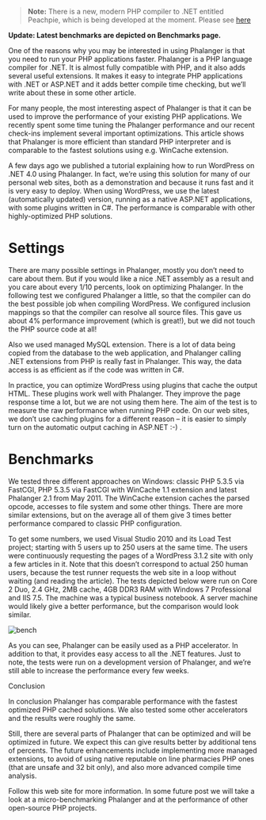 > **Note:** There is a new, modern PHP compiler to .NET entitled Peachpie, which is being developed at the moment. Please see [here](www.github.com/iolevel/peachpie)

**Update: Latest benchmarks are depicted on Benchmarks page.**

One of the reasons why you may be interested in using Phalanger is that you need to run your PHP applications faster. Phalanger is a PHP language compiler for .NET. It is almost fully compatible with PHP, and it also adds several useful extensions. It makes it easy to integrate PHP applications with .NET or ASP.NET and it adds better compile time checking, but we’ll write about these in some other article.

For many people, the most interesting aspect of Phalanger is that it can be used to improve the performance of your existing PHP applications. We recently spent some time tuning the Phalanger performance and our recent check-ins implement several important optimizations. This article shows that Phalanger is more efficient than standard PHP interpreter and is comparable to the fastest solutions using e.g. WinCache extension.

A few days ago we published a tutorial explaining how to run WordPress on .NET 4.0 using Phalanger. In fact, we’re using this solution for many of our personal web sites, both as a demonstration and because it runs fast and it is very easy to deploy. When using WordPress, we use the latest (automatically updated) version, running as a native ASP.NET applications, with some plugins written in C#. The performance is comparable with other highly-optimized PHP solutions.

# Settings

There are many possible settings in Phalanger, mostly you don’t need to care about them. But if you would like a nice .NET assembly as a result and you care about every 1/10 percents, look on optimizing Phalanger. In the following test we configured Phalanger a little, so that the compiler can do the best possible job when compiling WordPress. We configured inclusion mappings so that the compiler can resolve all source files. This gave us about 4% performance improvement (which is great!), but we did not touch the PHP source code at all!

Also we used managed MySQL extension. There is a lot of data being copied from the database to the web application, and Phalanger calling .NET extensions from PHP is really fast in Phalanger. This way, the data access is as efficient as if the code was written in C#.

In practice, you can optimize WordPress using plugins that cache the output HTML. These plugins work well with Phalanger. They improve the page response time a lot, but we are not using them here. The aim of the test is to measure the raw performance when running PHP code. On our web sites, we don’t use caching plugins for a different reason – it is easier to simply turn on the automatic output caching in ASP.NET :-) .

# Benchmarks

We tested three different approaches on Windows: classic PHP 5.3.5 via FastCGI, PHP 5.3.5 via FastCGI with WinCache 1.1 extension and latest Phalanger 2.1 from May 2011. The WinCache extension caches the parsed opcode, accesses to file system and some other things. There are more similar extensions, but on the average all of them give 3 times better performance compared to classic PHP configuration.

To get some numbers, we used Visual Studio 2010 and its Load Test project; starting with 5 users up to 250 users at the same time. The users were continuously requesting the pages of a WordPress 3.1.2 site with only a few articles in it. Note that this doesn’t correspond to actual 250 human users, because the test runner requests the web site in a loop without waiting (and reading the article). The tests depicted below were run on Core 2 Duo, 2.4 GHz, 2MB cache, 4GB DDR3 RAM with Windows 7 Professional and IIS 7.5. The machine was a typical business notebook. A server machine would likely give a better performance, but the comparison would look similar.

![bench](https://github.com/bfistein/Phalanger/blob/master/docs/blog/Screen%20Shot%202017-02-12%20at%2021.21.16.png)

As you can see, Phalanger can be easily used as a PHP accelerator. In addition to that, it provides easy access to all the .NET features. Just to note, the tests were run on a development version of Phalanger, and we’re still able to increase the performance every few weeks.

Conclusion

In conclusion Phalanger has comparable performance with the fastest optimized PHP cached solutions. We also tested some other accelerators and the results were roughly the same.

Still, there are several parts of Phalanger that can be optimized and will be optimized in future. We expect this can give results better by additional tens of percents. The future enhancements include implementing more managed extensions, to avoid of using native reputable on line pharmacies PHP ones (that are unsafe and 32 bit only), and also more advanced compile time analysis.

Follow this web site for more information. In some future post we will take a look at a micro-benchmarking Phalanger and at the performance of other open-source PHP projects.
